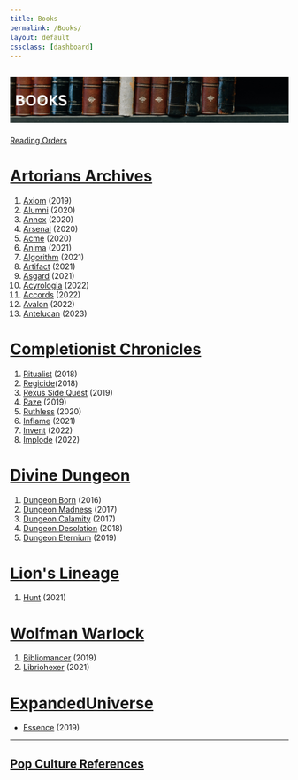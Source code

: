 ```yaml
---
title: Books
permalink: /Books/
layout: default
cssclass: [dashboard]
---
```

![books](images/banners/books.png)
---
[Reading Orders](_Books/bookOrder.md)

# [Artorians Archives](_Books/ArtoriansArchives/ArtoriansArchives.md)
1. [Axiom](_Books/ArtoriansArchives/Axiom.md) (2019)
2. [Alumni](_Books/ArtoriansArchives/Alumni.md) (2020)
3. [Annex](_Books/ArtoriansArchives/Annex.md) (2020)
4. [Arsenal](_Books/ArtoriansArchives/Arsenal.md) (2020)
5. [Acme](_Books/ArtoriansArchives/Acme.md) (2020)
6. [Anima](_Books/ArtoriansArchives/Anima.md) (2021)
7. [Algorithm](_Books/ArtoriansArchives/Algorithm.md) (2021)
8. [Artifact](_Books/ArtoriansArchives/Artifact.md) (2021)
9. [Asgard](_Books/ArtoriansArchives/Asgard.md) (2021)
10. [Acyrologia](_Books/ArtoriansArchives/Acyrologia.md) (2022)
11. [Accords](_Books/ArtoriansArchives/Accords.md) (2022)
12. [Avalon](_Books/ArtoriansArchives/Avalon.md) (2022)
13. [Antelucan](_Books/ArtoriansArchives/Antelucan.md) (2023)

# [Completionist Chronicles](_Books/CompletionistChronicles/CompletionistChronicles.md)
1. [Ritualist](_Books/CompletionistChronicles/Ritualist.md) (2018)
2. [Regicide](_Books/CompletionistChronicles/Regicide.md)(2018)
3. [Rexus Side Quest](_Books/CompletionistChronicles/Rexus%20Side%20Quest.md) (2019)
5. [Raze](_Books/CompletionistChronicles/Raze.md) (2019)
6. [Ruthless](_Books/CompletionistChronicles/Ruthless.md) (2020)
7. [Inflame](_Books/CompletionistChronicles/Inflame.md) (2021)
8. [Invent](_Books/CompletionistChronicles/Invent.md) (2022)
9. [Implode](_Books/CompletionistChronicles/Implode.md) (2022)

# [Divine Dungeon](_Books/DivineDungeon/DivineDungeon.md)
1. [Dungeon Born](_Books/DivineDungeon/DungeonBorn.md) (2016)
2. [Dungeon Madness](_Books/DivineDungeon/DungeonMadness.md) (2017)
3. [Dungeon Calamity](_Books/DivineDungeon/DungeonCalamity.md) (2017)
4. [Dungeon Desolation](_Books/DivineDungeon/DungeonDesolation.md) (2018)
5. [Dungeon Eternium](_Books/DivineDungeon/DungeonEternium.md) (2019)

# [Lion's Lineage](_Books/LionsLineage/LionsLineage.md)
1. [Hunt](_Books/LionsLineage/Hunt.md) (2021)


# [Wolfman Warlock](_Books/WolfmanWarlock/WolfmanWarlock.md)
1. [Bibliomancer](_Books/WolfmanWarlock/Bibliomancer.md) (2019)
2. [Libriohexer](_Books/WolfmanWarlock/Libriohexer.md) (2021)

# [ExpandedUniverse](Books/ExpandedUniverse/ExpandedUniverse.md)
- [Essence](Books/ExpandedUniverse/Essence.md) (2019)


--- 
## [Pop Culture References](_Books/PopCultureReferences.md)